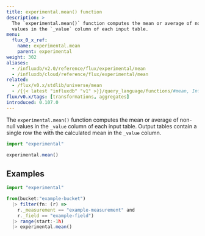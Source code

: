 ```yaml
---
title: experimental.mean() function
description: >
  The `experimental.mean()` function computes the mean or average of non-null
  values in the `_value` column of each input table.
menu:
  flux_0_x_ref:
    name: experimental.mean
    parent: experimental
weight: 302
aliases:
  - /influxdb/v2.0/reference/flux/experimental/mean
  - /influxdb/cloud/reference/flux/experimental/mean
related:
  - /flux/v0.x/stdlib/universe/mean
  - /{{< latest "influxdb" "v1" >}}/query_language/functions/#mean, InfluxQL – MEAN()
flux/v0.x/tags: [transformations, aggregates]
introduced: 0.107.0
---
```


The `experimental.mean()` function computes the mean or average of non-null
values in the `_value` column of each input table.
Output tables contain a single row the with the calculated mean in the `_value` column.

```js
import "experimental"

experimental.mean()
```

## Examples
```js
import "experimental"

from(bucket:"example-bucket")
  |> filter(fn: (r) =>
    r._measurement == "example-measurement" and
    r._field == "example-field")
  |> range(start:-1h)
  |> experimental.mean()
```
